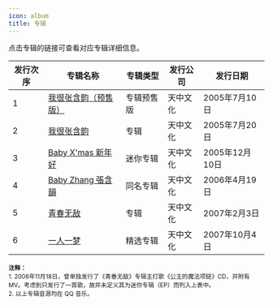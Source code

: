 ```yaml
---
icon: album
title: 专辑
---
```


点击专辑的链接可查看对应专辑详细信息。

<table>
<thead>
<tr>
    <th>发行次序</th>
    <th>专辑名称</th>
    <th>专辑类型</th>
    <th>发行公司</th>
    <th>发行日期</th>
</tr>
</thead>
<tbody>
<tr>
    <td>1</td>
    <td><a href="album1.html">我很张含韵（预售版）</a></td>
    <td>专辑预售版</td>
    <td>天中文化</td>
    <td>2005年7月10日</td>
</tr>
<tr>
    <td>2</td>
    <td><a href="album2.html">我很张含韵</a></td>
    <td>专辑</td>
    <td>天中文化</td>
    <td>2005年7月20日</td>
</tr>
<tr>
    <td>3</td>
    <td><a href="album3.html">Baby X'mas 新年好</a></td>
    <td>迷你专辑</td>
    <td>天中文化</td>
    <td>2005年12月10日</td>
</tr>
<tr>
    <td>4</td>
    <td><a href="album4.html">Baby Zhang 張含韻</a></td>
    <td>同名专辑</td>
    <td>天中文化</td>
    <td>2006年4月19日</td>
</tr>
<tr>
    <td>5</td>
    <td><a href="album5.html">青春无敌</a></td>
    <td>专辑</td>
    <td>天中文化</td>
    <td>2007年2月3日</td>
</tr>
<tr>
    <td>6</td>
    <td><a href="album6.html">一人一梦</a></td>
    <td>精选专辑</td>
    <td>天中文化</td>
    <td>2007年10月4日</td>
</tr>
</tbody>
</table>

<small>
<b>注释：</b><br/>
1. 2006年11月18日，曾单独发行了《青春无敌》专辑主打歌《公主的魔法项链》CD，并附有 MV。考虑到只发行了一首歌，故并未定义其为迷你专辑（EP）而列入上表中。<br/>
2. 以上专辑音源均在 QQ 音乐。
</small>